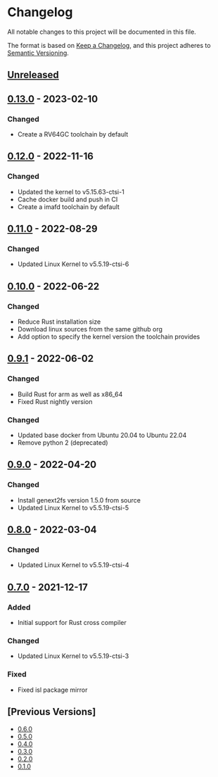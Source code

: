 # Changelog

All notable changes to this project will be documented in this file.

The format is based on [Keep a Changelog](https://keepachangelog.com/en/1.0.0/),
and this project adheres to [Semantic Versioning](https://semver.org/spec/v2.0.0.html).

## [Unreleased]

## [0.13.0] - 2023-02-10

### Changed
- Create a RV64GC toolchain by default

## [0.12.0] - 2022-11-16

### Changed
- Updated the kernel to v5.15.63-ctsi-1
- Cache docker build and push in CI
- Create a imafd toolchain by default

## [0.11.0] - 2022-08-29

### Changed
- Updated Linux Kernel to v5.5.19-ctsi-6

## [0.10.0] - 2022-06-22

### Changed
- Reduce Rust installation size
- Download linux sources from the same github org
- Add option to specify the kernel version the toolchain provides

## [0.9.1] - 2022-06-02

### Changed
- Build Rust for arm as well as x86\_64
- Fixed Rust nightly version

### Changed

- Updated base docker from Ubuntu 20.04 to Ubuntu 22.04
- Remove python 2 (deprecated)

## [0.9.0] - 2022-04-20

### Changed

- Install genext2fs version 1.5.0 from source
- Updated Linux Kernel to v5.5.19-ctsi-5

## [0.8.0] - 2022-03-04

### Changed

- Updated Linux Kernel to v5.5.19-ctsi-4

## [0.7.0] - 2021-12-17

### Added

- Initial support for Rust cross compiler

### Changed

- Updated Linux Kernel to v5.5.19-ctsi-3

### Fixed

- Fixed isl package mirror

## [Previous Versions]

- [0.6.0]
- [0.5.0]
- [0.4.0]
- [0.3.0]
- [0.2.0]
- [0.1.0]

[Unreleased]: https://github.com/cartesi/image-toolchain/compare/v0.13.0...HEAD
[0.13.0]: https://github.com/cartesi/image-toolchain/releases/tag/v0.13.0
[0.12.0]: https://github.com/cartesi/image-toolchain/releases/tag/v0.12.0
[0.11.0]: https://github.com/cartesi/image-toolchain/releases/tag/v0.11.0
[0.10.0]: https://github.com/cartesi/image-toolchain/releases/tag/v0.10.0
[0.9.1]: https://github.com/cartesi/image-toolchain/releases/tag/v0.9.1
[0.9.0]: https://github.com/cartesi/image-toolchain/releases/tag/v0.9.0
[0.8.0]: https://github.com/cartesi/image-toolchain/releases/tag/v0.8.0
[0.7.0]: https://github.com/cartesi/image-toolchain/releases/tag/v0.7.0
[0.6.0]: https://github.com/cartesi/image-toolchain/releases/tag/v0.6.0
[0.5.0]: https://github.com/cartesi/image-toolchain/releases/tag/v0.5.0
[0.4.0]: https://github.com/cartesi/image-toolchain/releases/tag/v0.4.0
[0.3.0]: https://github.com/cartesi/image-toolchain/releases/tag/v0.3.0
[0.2.0]: https://github.com/cartesi/image-toolchain/releases/tag/v0.2.0
[0.1.0]: https://github.com/cartesi/image-toolchain/releases/tag/v0.1.0
